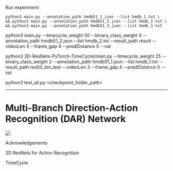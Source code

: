 Run experiment

```
python3 main.py --annotation_path hmdb51_1.json --list hmdb_1.txt \ 
&& python3 main.py --annotation_path hmdb51_2.json --list hmdb_2.txt \ 
&& python3 main.py --annotation_path hmdb51_3.json --list hmdb_3.txt
```

python3 main.py --timecycle_weight 50 --binary_class_weight 4 --annotation_path hmdb51_2.json --list hmdb_2.txt --result_path result --videoLen 3 --frame_gap 4 --predDistance 0 --val

python3 3D-ResNets-PyTorch-TimeCycle/main.py --timecycle_weight 25 --binary_class_weight 2 --annotation_path hmdb51_1.json --list hmdb_1.txt --result_path res50_bin_test --videoLen 3 --frame_gap 4 --predDistance 0 --val


python3 test_all.py <checkpoint_folder_path>




_____________________________________________________________________________


# Multi-Branch Direction-Action Recognition (DAR) Network 

![](3D-ResNets-PyTorch-TimeCycle/master/figures/Multi-branch_network.png)


Acknowledgements
 
3D ResNets for Action Recognition

TimeCycle


